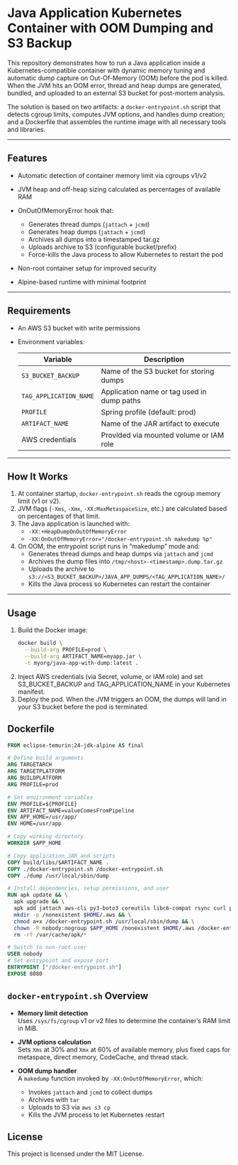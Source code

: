 # Java Application Kubernetes Container with OOM Dumping and S3 Backup

This repository demonstrates how to run a Java application inside a Kubernetes-compatible container with dynamic memory tuning and automatic dump capture on Out-Of-Memory (OOM) before the pod is killed. When the JVM hits an OOM error, thread and heap dumps are generated, bundled, and uploaded to an external S3 bucket for post-mortem analysis.

The solution is based on two artifacts: a `docker-entrypoint.sh` script that detects cgroup limits, computes JVM options, and handles dump creation; and a Dockerfile that assembles the runtime image with all necessary tools and libraries.

---

## Features

- Automatic detection of container memory limit via cgroups v1/v2  
- JVM heap and off-heap sizing calculated as percentages of available RAM  
- OnOutOfMemoryError hook that:
  - Generates thread dumps (`jattach` + `jcmd`)  
  - Generates heap dumps (`jattach` + `jcmd`)  
  - Archives all dumps into a timestamped tar.gz  
  - Uploads archive to S3 (configurable bucket/prefix)  
  - Force-kills the Java process to allow Kubernetes to restart the pod  

- Non-root container setup for improved security  
- Alpine-based runtime with minimal footprint  

---

## Requirements

- An AWS S3 bucket with write permissions  
- Environment variables:

  | Variable               | Description                                 |
  |------------------------|---------------------------------------------|
  | `S3_BUCKET_BACKUP`     | Name of the S3 bucket for storing dumps     |
  | `TAG_APPLICATION_NAME` | Application name or tag used in dump paths  |
  | `PROFILE`              | Spring profile (default: prod)              |
  | `ARTIFACT_NAME`        | Name of the JAR artifact to execute         |
  | AWS credentials        | Provided via mounted volume or IAM role     |

---

## How It Works

1. At container startup, `docker-entrypoint.sh` reads the cgroup memory limit (v1 or v2).  
2. JVM flags (`-Xms`, `-Xmx`, `-XX:MaxMetaspaceSize`, etc.) are calculated based on percentages of that limit.  
3. The Java application is launched with:
   - `-XX:+HeapDumpOnOutOfMemoryError`
   - `-XX:OnOutOfMemoryError="/docker-entrypoint.sh makedump %p"`
4. On OOM, the entrypoint script runs in “makedump” mode and:
   - Generates thread dumps and heap dumps via `jattach` and `jcmd`
   - Archives the dump files into `/tmp/<host>-<timestamp>.dump.tar.gz`
   - Uploads the archive to `s3://<S3_BUCKET_BACKUP>/JAVA_APP_DUMPS/<TAG_APPLICATION_NAME>/`
   - Kills the Java process so Kubernetes can restart the container

---

## Usage

1. Build the Docker image:
   ```bash
   docker build \
     --build-arg PROFILE=prod \
     --build-arg ARTIFACT_NAME=myapp.jar \
     -t myorg/java-app-with-dump:latest .
   ```
2. Inject AWS credentials (via Secret, volume, or IAM role) and set S3_BUCKET_BACKUP and TAG_APPLICATION_NAME in your Kubernetes manifest.
3. Deploy the pod. When the JVM triggers an OOM, the dumps will land in your S3 bucket before the pod is terminated.

## Dockerfile
  ```Dockerfile
FROM eclipse-temurin:24-jdk-alpine AS final

# Define build arguments
ARG TARGETARCH
ARG TARGETPLATFORM
ARG BUILDPLATFORM
ARG PROFILE=prod

# Set environment variables
ENV PROFILE=${PROFILE}
ENV ARTIFACT_NAME=valueComesFromPipeline
ENV APP_HOME=/usr/app/
ENV HOME=/usr/app

# Copy working directory
WORKDIR $APP_HOME

# Copy application JAR and scripts
COPY build/libs/$ARTIFACT_NAME .
COPY ./docker-entrypoint.sh /docker-entrypoint.sh
COPY ./dump /usr/local/sbin/dump

# Install dependencies, setup permissions, and user
RUN apk update && \
    apk upgrade && \
    apk add jattach aws-cli py3-boto3 coreutils libc6-compat rsync curl postgresql-client bash openssl git py3-pip gcc jq --no-cache  && \
    mkdir -p /nonexistent $HOME/.aws && \
    chmod a+x /docker-entrypoint.sh /usr/local/sbin/dump && \
    chown -R nobody:nogroup $APP_HOME /nonexistent $HOME/.aws /docker-entrypoint.sh /usr/local/sbin/dump && \
    rm -rf /var/cache/apk/*

# Switch to non-root user
USER nobody
# Set entrypoint and expose port
ENTRYPOINT ["/docker-entrypoint.sh"]
EXPOSE 8080
```
## `docker-entrypoint.sh` Overview

- **Memory limit detection**  
  Uses `/sys/fs/cgroup` v1 or v2 files to determine the container’s RAM limit in MiB.

- **JVM options calculation**  
  Sets `Xms` at 30% and `Xmx` at 60% of available memory, plus fixed caps for metaspace, direct memory, CodeCache, and thread stack.

- **OOM dump handler**  
  A `makedump` function invoked by `-XX:OnOutOfMemoryError`, which:
  - Invokes `jattach` and `jcmd` to collect dumps  
  - Archives with `tar`  
  - Uploads to S3 via `aws s3 cp`  
  - Kills the JVM process to let Kubernetes restart

## License
This project is licensed under the MIT License.
